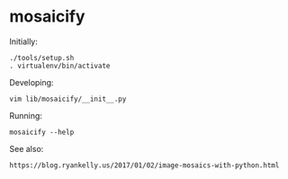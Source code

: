 mosaicify
=========

Initially:

    ./tools/setup.sh
    . virtualenv/bin/activate

Developing:

    vim lib/mosaicify/__init__.py

Running:

    mosaicify --help

See also:

    https://blog.ryankelly.us/2017/01/02/image-mosaics-with-python.html
